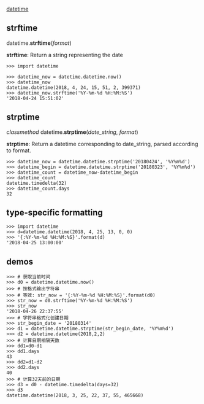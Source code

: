 
[datetime](https://docs.python.org/3/library/datetime.html)  

## strftime

datetime.**strftime**(*format*)

**strftime**: Return a string representing the date

```shell
>>> import datetime

>>> datetime_now = datetime.datetime.now()
>>> datetime_now
datetime.datetime(2018, 4, 24, 15, 51, 2, 399371)
>>> datetime_now.strftime('%Y-%m-%d %H:%M:%S')
'2018-04-24 15:51:02'
```

## strptime

*classmethod* datetime.**strptime**(*date_string*, *format*)

**strptime**: Return a datetime corresponding to date_string, parsed according to format.

```shell
>>> datetime_now = datetime.datetime.strptime('20180424', '%Y%m%d')
>>> datetime_begin = datetime.datetime.strptime('20180323', '%Y%m%d')
>>> datetime_count = datetime_now-datetime_begin
>>> datetime_count
datetime.timedelta(32)
>>> datetime_count.days
32
```

## type-specific formatting

```shell
>>> import datetime
>>> d=datetime.datetime(2018, 4, 25, 13, 0, 0)
>>> '{:%Y-%m-%d %H:%M:%S}'.format(d)
'2018-04-25 13:00:00'
```

## demos

```shell
>>> # 获取当前时间
>>> d0 = datetime.datetime.now()
>>> # 按格式输出字符串
>>> # 等效: str_now = '{:%Y-%m-%d %H:%M:%S}'.format(d0)
>>> str_now = d0.strftime('%Y-%m-%d %H:%M:%S')
>>> str_now
'2018-04-26 22:37:55'
>>> # 字符串格式化创建日期
>>> str_begin_date = '20180314'
>>> d1 = datetime.datetime.strptime(str_begin_date, '%Y%m%d')
>>> d2 = datetime.datetime(2018,2,2)
>>> # 计算日期相隔天数
>>> dd1=d0-d1
>>> dd1.days
43
>>> dd2=d1-d2
>>> dd2.days
40
>>> # 计算32天前的日期
>>> d3 = d0 - datetime.timedelta(days=32)
>>> d3
datetime.datetime(2018, 3, 25, 22, 37, 55, 465668)
```
